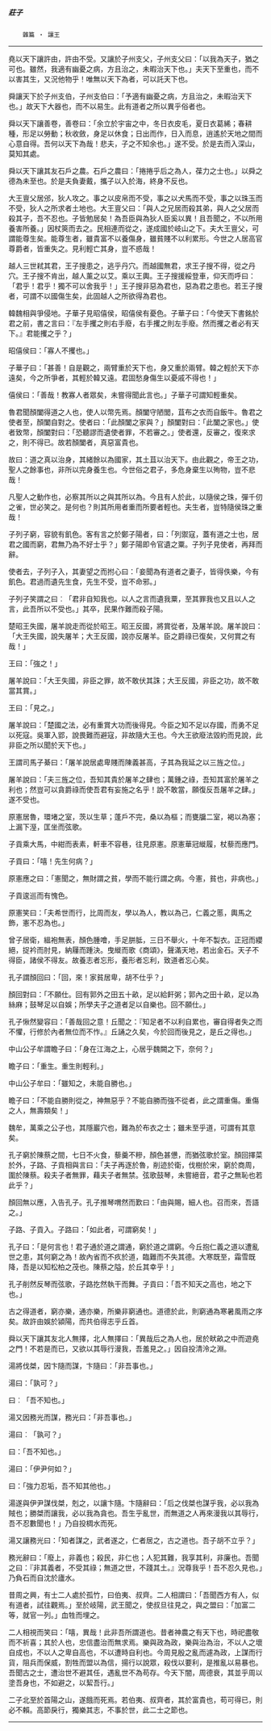 

##### 莊子
　　`雜篇 ‧ 讓王`

* * *

堯以天下讓許由，許由不受。又讓於子州支父，子州支父曰：「以我為天子，猶之可也。雖然，我適有幽憂之病，方且治之，未暇治天下也。」夫天下至重也，而不以害其生，又況他物乎！唯無以天下為者，可以託天下也。

舜讓天下於子州支伯，子州支伯曰：「予適有幽憂之病，方且治之，未暇治天下也。」故天下大器也，而不以易生。此有道者之所以異乎俗者也。

舜以天下讓善卷，善卷曰：「余立於宇宙之中，冬日衣皮毛，夏日衣葛絺；春耕種，形足以勞動；秋收斂，身足以休食；日出而作，日入而息，逍遙於天地之間而心意自得。吾何以天下為哉！悲夫，子之不知余也。」遂不受。於是去而入深山，莫知其處。

舜以天下讓其友石戶之農。石戶之農曰：「捲捲乎后之為人，葆力之士也。」以舜之德為未至也。於是夫負妻戴，攜子以入於海，終身不反也。

大王亶父居邠，狄人攻之。事之以皮帛而不受，事之以犬馬而不受，事之以珠玉而不受，狄人之所求者土地也。大王亶父曰：「與人之兄居而殺其弟，與人之父居而殺其子，吾不忍也。子皆勉居矣！為吾臣與為狄人臣奚以異！且吾聞之，不以所用養害所養。」因杖筴而去之。民相連而從之，遂成國於岐山之下。夫大王亶父，可謂能尊生矣。能尊生者，雖貴富不以養傷身，雖貧賤不以利累形。今世之人居高官尊爵者，皆重失之。見利輕亡其身，豈不惑哉！

越人三世弒其君，王子搜患之，逃乎丹穴。而越國無君，求王子搜不得，從之丹穴。王子搜不肯出，越人薰之以艾。乘以王輿。王子搜援綏登車，仰天而呼曰：「君乎！君乎！獨不可以舍我乎！」王子搜非惡為君也，惡為君之患也。若王子搜者，可謂不以國傷生矣，此固越人之所欲得為君也。

韓魏相與爭侵地。子華子見昭僖侯，昭僖侯有憂色。子華子曰：「今使天下書銘於君之前，書之言曰：『左手攫之則右手廢，右手攫之則左手廢。然而攫之者必有天下。』君能攫之乎？」

昭僖侯曰：「寡人不攫也。」

子華子曰：「甚善！自是觀之，兩臂重於天下也，身又重於兩臂。韓之輕於天下亦遠矣，今之所爭者，其輕於韓又遠。君固愁身傷生以憂戚不得也！」

僖侯曰：「善哉！教寡人者眾矣，未嘗得聞此言也。」子華子可謂知輕重矣。

魯君聞顏闔得道之人也，使人以幣先焉。顏闔守陋閭，苴布之衣而自飯牛。魯君之使者至，顏闔自對之。使者曰：「此顏闔之家與？」顏闔對曰：「此闔之家也。」使者致幣，顏闔對曰：「恐聽謬而遺使者罪，不若審之。」使者還，反審之，復來求之，則不得已。故若顏闔者，真惡富貴也。

故曰：道之真以治身，其緒餘以為國家，其土苴以治天下。由此觀之，帝王之功，聖人之餘事也，非所以完身養生也。今世俗之君子，多危身棄生以殉物，豈不悲哉！

凡聖人之動作也，必察其所以之與其所以為。今且有人於此，以隨侯之珠，彈千仞之雀，世必笑之。是何也？則其所用者重而所要者輕也。夫生者，豈特隨侯珠之重哉！

子列子窮，容貌有飢色。客有言之於鄭子陽者，曰：「列禦寇，蓋有道之士也，居君之國而窮，君無乃為不好士乎？」鄭子陽即令官遺之粟。子列子見使者，再拜而辭。

使者去，子列子入，其妻望之而拊心曰：「妾聞為有道者之妻子，皆得佚樂，今有飢色。君過而遺先生食，先生不受，豈不命邪。」

子列子笑謂之曰︰「君非自知我也。以人之言而遺我粟，至其罪我也又且以人之言，此吾所以不受也。」其卒，民果作難而殺子陽。

楚昭王失國，屠羊說走而從於昭王。昭王反國，將賞從者，及屠羊說。屠羊說曰：「大王失國，說失屠羊；大王反國，說亦反屠羊。臣之爵祿已復矣，又何賞之有哉！」

王曰：「強之！」

屠羊說曰：「大王失國，非臣之罪，故不敢伏其誅；大王反國，非臣之功，故不敢當其賞。」

王曰：「見之。」

屠羊說曰：「楚國之法，必有重賞大功而後得見。今臣之知不足以存國，而勇不足以死寇。吳軍入郢，說畏難而避寇，非故隨大王也。今大王欲廢法毀約而見說，此非臣之所以聞於天下也。」

王謂司馬子綦曰：「屠羊說居處卑賤而陳義甚高，子其為我延之以三旌之位。」

屠羊說曰：「夫三旌之位，吾知其貴於屠羊之肆也；萬鍾之祿，吾知其富於屠羊之利也；然豈可以貪爵祿而使吾君有妄施之名乎！說不敢當，願復反吾屠羊之肆。」遂不受也。

原憲居魯，環堵之室，茨以生草；蓬戶不完，桑以為樞；而甕牖二室，褐以為塞；上漏下溼，匡坐而弦歌。

子貢乘大馬，中紺而表素，軒車不容巷，往見原憲。原憲華冠縰履，杖藜而應門。

子貢曰：「嘻！先生何病？」

原憲應之曰：「憲聞之，無財謂之貧，學而不能行謂之病。今憲，貧也，非病也。」

子貢逡巡而有愧色。

原憲笑曰：「夫希世而行，比周而友，學以為人，教以為己，仁義之慝，輿馬之飾，憲不忍為也。」

曾子居衛，縕袍無表，顏色腫噲，手足胼胝，三日不舉火，十年不製衣。正冠而纓絕，捉衿而肘見，納屨而踵決。曳縰而歌《商頌》，聲滿天地，若出金石。天子不得臣，諸侯不得友。故養志者忘形，養形者忘利，致道者忘心矣。

孔子謂顏回曰：「回，來！家貧居卑，胡不仕乎？」

顏回對曰：「不願仕。回有郭外之田五十畝，足以給飦粥；郭內之田十畝，足以為絲麻；鼓琴足以自娛；所學夫子之道者足以自樂也。回不願仕。」

孔子愀然變容曰：「善哉回之意！丘聞之：『知足者不以利自累也，審自得者失之而不懼，行修於內者無位而不怍。』丘誦之久矣，今於回而後見之，是丘之得也。」

中山公子牟謂瞻子曰：「身在江海之上，心居乎魏闕之下，奈何？」

瞻子曰：「重生。重生則輕利。」

中山公子牟曰：「雖知之，未能自勝也。」

瞻子曰：「不能自勝則從之，神無惡乎？不能自勝而強不從者，此之謂重傷。重傷之人，無壽類矣！」

魏牟，萬乘之公子也，其隱巖穴也，難為於布衣之士；雖未至乎道，可謂有其意矣。

孔子窮於陳蔡之間，七日不火食，藜羹不糝，顏色甚憊，而猶弦歌於室。顏回擇菜於外，子路、子貢相與言曰：「夫子再逐於魯，削迹於衛，伐樹於宋，窮於商周，圍於陳蔡。殺夫子者無罪，藉夫子者無禁。弦歌鼓琴，未嘗絕音，君子之無恥也若此乎？」

顏回無以應，入告孔子。孔子推琴喟然而歎曰：「由與賜，細人也。召而來，吾語之。」

子路、子貢入。子路曰：「如此者，可謂窮矣！」

孔子曰：「是何言也！君子通於道之謂通，窮於道之謂窮。今丘抱仁義之道以遭亂世之患，其何窮之為！故內省而不疚於道，臨難而不失其德。大寒既至，霜雪既降，吾是以知松柏之茂也。陳蔡之隘，於丘其幸乎！」

孔子削然反琴而弦歌，子路扢然執干而舞。子貢曰：「吾不知天之高也，地之下也。」

古之得道者，窮亦樂，通亦樂，所樂非窮通也。道德於此，則窮通為寒暑風雨之序矣。故許由娛於潁陽，而共伯得志乎丘首。

舜以天下讓其友北人無擇，北人無擇曰：「異哉后之為人也，居於畎畝之中而遊堯之門！不若是而已，又欲以其辱行漫我，吾羞見之。」因自投清泠之淵。

湯將伐桀，因卞隨而謀，卞隨曰：「非吾事也。」

湯曰：「孰可？」

曰︰「吾不知也。」

湯又因務光而謀，務光曰：「非吾事也。」

湯曰︰「孰可？」

曰：「吾不知也。」

湯曰：「伊尹何如？」

曰：「強力忍垢，吾不知其他也。」

湯遂與伊尹謀伐桀，剋之，以讓卞隨。卞隨辭曰：「后之伐桀也謀乎我，必以我為賊也；勝桀而讓我，必以我為貪也。吾生乎亂世，而無道之人再來漫我以其辱行，吾不忍數聞也！」乃自投椆水而死。

湯又讓務光曰：「知者謀之，武者遂之，仁者居之，古之道也。吾子胡不立乎？」

務光辭曰：「廢上，非義也；殺民，非仁也；人犯其難，我享其利，非廉也。吾聞之曰：『非其義者，不受其祿；無道之世，不踐其土。』況尊我乎！吾不忍久見也。」乃負石而自沈於廬水。

昔周之興，有士二人處於孤竹，曰伯夷、叔齊。二人相謂曰：「吾聞西方有人，似有道者，試往觀焉。」至於岐陽，武王聞之，使叔旦往見之，與之盟曰：「加富二等，就官一列。」血牲而埋之。

二人相視而笑曰：「嘻，異哉！此非吾所謂道也。昔者神農之有天下也，時祀盡敬而不祈喜；其於人也，忠信盡治而無求焉。樂與政為政，樂與治為治，不以人之壞自成也，不以人之卑自高也，不以遭時自利也。今周見殷之亂而遽為政，上謀而行貨，阻兵而保威，割牲而盟以為信，揚行以說眾，殺伐以要利，是推亂以易暴也。吾聞古之士，遭治世不避其任，遇亂世不為苟存。今天下闇，周德衰，其並乎周以塗吾身也，不如避之，以絜吾行。」

二子北至於首陽之山，遂餓而死焉。若伯夷、叔齊者，其於富貴也，苟可得已，則必不賴。高節戾行，獨樂其志，不事於世，此二士之節也。

* * *

